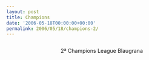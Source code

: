 ```yaml
---
layout: post
title: Champions
date: '2006-05-18T00:00:00+00:00'
permalink: 2006/05/18/champions-2/
---
```

<img style="display:block; margin:0px auto 10px; text-align:center;" src="http://photos1.blogger.com/blogger/6639/1972/320/barcelona_campeon_champions.jpg" border="0" alt="" /><p align="center">2ª Champions League Blaugrana</p>
